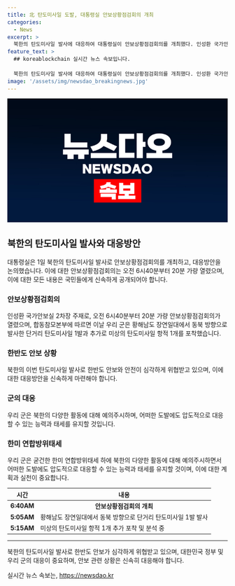 ```yaml
---
title: 北 탄도미사일 도발, 대통령실 안보상황점검회의 개최
categories:
  - News
excerpt: >
  북한의 탄도미사일 발사에 대응하여 대통령실이 안보상황점검회의를 개최했다. 인성환 국가안보실 2차장 주재로 안보상황점검회의가 열렸으며, 우리 군은 탄도미사일 2발을 포착하고 북한의 도발을 강력히 규탄하며, 한미 연합방위태세를 유지할 것을 밝혔다. (150자)
feature_text: >
  ## koreablockchain 실시간 뉴스 속보입니다.

  북한의 탄도미사일 발사에 대응하여 대통령실이 안보상황점검회의를 개최했다. 인성환 국가안보실 2차장 주재로 안보상황점검회의가 열렸으며, 우리 군은 탄도미사일 2발을 포착하고 북한의 도발을 강력히 규탄하며, 한미 연합방위태세를 유지할 것을 밝혔다. (150자)
image: '/assets/img/newsdao_breakingnews.jpg'
---
```


<p><img src="/assets/img/newsdao_breakingnews.jpg" alt="koreablockchain 속보" /></p>

<h2 data-ke-size="size26">북한의 탄도미사일 발사와 대응방안</h2>

<p data-ke-size="size16">대통령실은 1일 북한의 탄도미사일 발사로 안보상황점검회의를 개최하고, 대응방안을 논의했습니다. 이에 대한 안보상황점검회의는 오전 6시40분부터 20분 가량 열렸으며, 이에 대한 모든 내용은 국민들에게 신속하게 공개되어야 합니다.</p>

<h3>안보상황점검회의</h3>

<p data-ke-size="size16">인성환 국가안보실 2차장 주재로, 오전 6시40분부터 20분 가량 안보상황점검회의가 열렸으며, 합동참모본부에 따르면 이날 우리 군은 황해남도 장연일대에서 동북 방향으로 발사한 단거리 탄도미사일 1발과 추가로 미상의 탄도미사일 항적 1개를 포착했습니다.</p>

<h3>한반도 안보 상황</h3>

<p data-ke-size="size16">북한의 이번 탄도미사일 발사로 한반도 안보와 안전이 심각하게 위협받고 있으며, 이에 대한 대응방안을 신속하게 마련해야 합니다.</p>

<h3>군의 대응</h3>

<p data-ke-size="size16">우리 군은 북한의 다양한 활동에 대해 예의주시하며, 어떠한 도발에도 압도적으로 대응할 수 있는 능력과 태세를 유지할 것입니다.</p>

<h3>한미 연합방위태세</h3>

<p data-ke-size="size16">우리 군은 굳건한 한미 연합방위태세 하에 북한의 다양한 활동에 대해 예의주시하면서 어떠한 도발에도 압도적으로 대응할 수 있는 능력과 태세를 유지할 것이며, 이에 대한 계획과 실천이 중요합니다.</p>

<table>
    <thead>
        <tr>
            <th scope="col">시간</th>
            <th scope="col">내용</th>
        </tr>
    </thead>
    <tbody>
        <tr>
            <td style="text-align: center; height: 17px;"><b>6:40AM</b></td>
            <td style="text-align: center; height: 17px;"><b>안보상황점검회의 개최</b></td>
        </tr>
        <tr>
            <td style="text-align: center; height: 17px;"><b>5:05AM</b></td>
            <td>황해남도 장연일대에서 동북 방향으로 단거리 탄도미사일 1발 발사</td>
        </tr>
        <tr>
            <td style="text-align: center; height: 17px;"><b>5:15AM</b></td>
            <td>미상의 탄도미사일 항적 1개 추가 포착 및 분석 중</td>
        </tr>
    </tbody>
</table>

<hr>

<p data-ke-size="size16">북한의 탄도미사일 발사로 한반도 안보가 심각하게 위협받고 있으며, 대한민국 정부 및 우리 군의 대응이 중요하며, 안보 관련 상황은 신속히 대응해야 합니다.</p>
실시간 뉴스 속보는, <a href="https://newsdao.kr" rel="dofollow">https://newsdao.kr</a>


